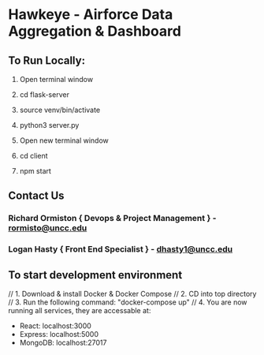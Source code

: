# Hawkeye - Airforce Data Aggregation & Dashboard

## To Run Locally:
1. Open terminal window
2. cd flask-server
3. source venv/bin/activate
4. python3 server.py

1. Open new terminal window
2. cd client
3. npm start


## Contact Us
### Richard Ormiston { Devops & Project Management } - rormisto@uncc.edu
### Logan Hasty { Front End Specialist } - dhasty1@uncc.edu


## To start development environment
// 1. Download & install Docker & Docker Compose
// 2. CD into top directory
// 3. Run the following command: "docker-compose up"
// 4. You are now running all services, they are accessable at:
- React: localhost:3000
- Express: localhost:5000
- MongoDB: localhost:27017
